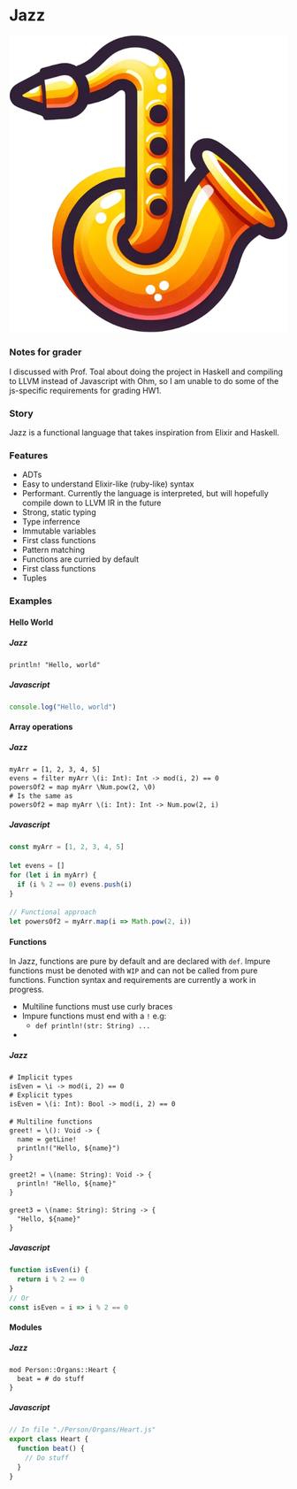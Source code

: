 # Jazz
![Jazz logo](https://github.com/un3qual/jazz/blob/main/jazz_logo.png?raw=true)

### Notes for grader
I discussed with Prof. Toal about doing the project in Haskell and compiling to LLVM instead of Javascript with Ohm, so I am unable to do some of the js-specific requirements for grading HW1.
### Story
Jazz is a functional language that takes inspiration from Elixir and Haskell.

### Features
- ADTs
- Easy to understand Elixir-like (ruby-like) syntax
- Performant. Currently the language is interpreted, but will hopefully compile down to LLVM IR in the future
- Strong, static typing
- Type inferrence
- Immutable variables
- First class functions
- Pattern matching
- Functions are curried by default
- First class functions
- Tuples

### Examples
#### Hello World
##### Jazz
```
println! "Hello, world"
```
##### Javascript
```js
console.log("Hello, world")
```

#### Array operations
##### Jazz
```
myArr = [1, 2, 3, 4, 5]
evens = filter myArr \(i: Int): Int -> mod(i, 2) == 0
powersOf2 = map myArr \Num.pow(2, \0)
# Is the same as
powersOf2 = map myArr \(i: Int): Int -> Num.pow(2, i)
```
##### Javascript
```js
const myArr = [1, 2, 3, 4, 5]

let evens = []
for (let i in myArr) {
  if (i % 2 == 0) evens.push(i)
}

// Functional approach
let powersOf2 = myArr.map(i => Math.pow(2, i))
```

#### Functions
In Jazz, functions are pure by default and are declared with `def`. Impure functions must be denoted with `WIP` and can not be called from pure functions. Function syntax and requirements are currently a work in progress.

- Multiline functions must use curly braces
- Impure functions must end with a `!` e.g:
  - ```def println!(str: String) ...```
- 
##### Jazz
```
# Implicit types
isEven = \i -> mod(i, 2) == 0
# Explicit types
isEven = \(i: Int): Bool -> mod(i, 2) == 0

# Multiline functions
greet! = \(): Void -> {
  name = getLine!
  println!("Hello, ${name}")
}

greet2! = \(name: String): Void -> {
  println! "Hello, ${name}"
}

greet3 = \(name: String): String -> {
  "Hello, ${name}"
}
```
##### Javascript
```js
function isEven(i) {
  return i % 2 == 0
}
// Or
const isEven = i => i % 2 == 0
```

#### Modules
##### Jazz
```
mod Person::Organs::Heart {
  beat = # do stuff
}
```
##### Javascript
```js
// In file "./Person/Organs/Heart.js"
export class Heart {
  function beat() {
    // Do stuff
  }
}
```